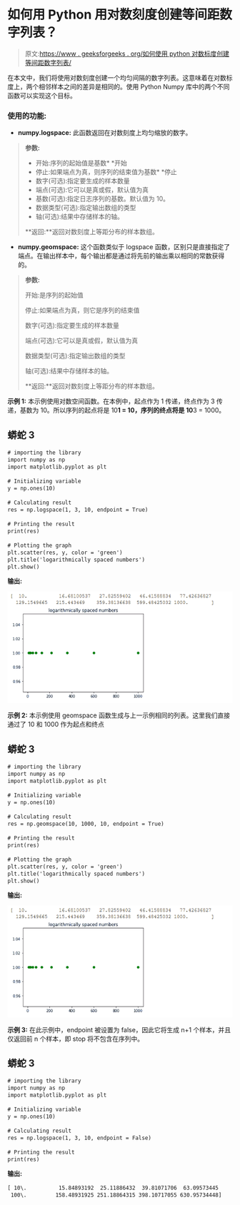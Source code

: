 # 如何用 Python 用对数刻度创建等间距数字列表？

> 原文:[https://www . geeksforgeeks . org/如何使用 python 对数标度创建等间距数字列表/](https://www.geeksforgeeks.org/how-to-create-a-list-of-uniformly-spaced-numbers-using-a-logarithmic-scale-with-python/)

在本文中，我们将使用对数刻度创建一个均匀间隔的数字列表。这意味着在对数标度上，两个相邻样本之间的差异是相同的。使用 Python Numpy 库中的两个不同函数可以实现这个目标。

### **使用的功能:**

*   **numpy.logspace:** 此函数返回在对数刻度上均匀缩放的数字。

> **参数:**
> 
> *   开始:序列的起始值是基数* *开始
> *   停止:如果端点为真，则序列的结束值为基数* *停止
> *   数字(可选):指定要生成的样本数量
> *   端点(可选):它可以是真或假，默认值为真
> *   基数(可选):指定日志序列的基数。默认值为 10。
> *   数据类型(可选):指定输出数组的类型
> *   轴(可选):结果中存储样本的轴。
> 
> **返回:**返回对数刻度上等距分布的样本数组。

*   **numpy.geomspace:** 这个函数类似于 logspace 函数，区别只是直接指定了端点。在输出样本中，每个输出都是通过将先前的输出乘以相同的常数获得的。

> **参数:**
> 
> 开始:是序列的起始值
> 
> 停止:如果端点为真，则它是序列的结束值
> 
> 数字(可选):指定要生成的样本数量
> 
> 端点(可选):它可以是真或假，默认值为真
> 
> 数据类型(可选):指定输出数组的类型
> 
> 轴(可选):结果中存储样本的轴。
> 
> **返回:**返回对数刻度上等距分布的样本数组。

**示例 1:** 本示例使用对数空间函数。在本例中，起点作为 1 传递，终点作为 3 传递，基数为 10。所以序列的起点将是 10**1 = 10，序列的终点将是 10**3 = 1000。

## 蟒蛇 3

```
# importing the library
import numpy as np
import matplotlib.pyplot as plt

# Initializing variable
y = np.ones(10)

# Calculating result
res = np.logspace(1, 3, 10, endpoint = True)

# Printing the result
print(res)

# Plotting the graph
plt.scatter(res, y, color = 'green')
plt.title('logarithmically spaced numbers')
plt.show()
```

**输出:**

![](img/38469b4ae6f2ac85a2d2f29038ece415.png)

**示例 2:** 本示例使用 geomspace 函数生成与上一示例相同的列表。这里我们直接通过了 10 和 1000 作为起点和终点

## 蟒蛇 3

```
# importing the library
import numpy as np
import matplotlib.pyplot as plt

# Initializing variable
y = np.ones(10)

# Calculating result
res = np.geomspace(10, 1000, 10, endpoint = True)

# Printing the result
print(res)

# Plotting the graph
plt.scatter(res, y, color = 'green')
plt.title('logarithmically spaced numbers')
plt.show()
```

**输出:**

![](img/38469b4ae6f2ac85a2d2f29038ece415.png)

**示例 3:** 在此示例中，endpoint 被设置为 false，因此它将生成 n+1 个样本，并且仅返回前 n 个样本，即 stop 将不包含在序列中。

## 蟒蛇 3

```
# importing the library
import numpy as np
import matplotlib.pyplot as plt

# Initializing variable
y = np.ones(10)

# Calculating result
res = np.logspace(1, 3, 10, endpoint = False)

# Printing the result
print(res)
```

**输出:**

```
[ 10\.          15.84893192  25.11886432  39.81071706  63.09573445
 100\.         158.48931925 251.18864315 398.10717055 630.95734448]
```